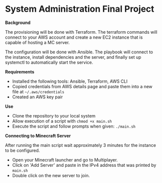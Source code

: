 # System Administration Final Project

**Background**  
  
The provisioning will be done with Terraform. The terraform commands will connect to your AWS account and create a new EC2 instance that is capable of hosting a MC server.  
  
The configuration will be done with Ansible. The playbook will connect to the instance, install dependencies and the server, and finally set up systemctl to automatically start the service.   
  

**Requirements**  
  
- Installed the following tools: Ansible, Terraform, AWS CLI  
- Copied credentials from AWS details page and paste them into a new file at `~/.aws/credentials`
- Created an AWS key pair 

**Use**  

- Clone the repository to your local system  
- Allow execution of a script with `chmod +x main.sh`  
- Execute the script and follow prompts when given: `./main.sh`  
  
**Connecting to Minecraft Server**  

After running the main script wait approximately 3 minutes for the instance to be configured.  
- Open your Minecraft launcher and go to Multiplayer.  
- Click on 'Add Server' and paste in the IPv4 address that was printed by `main.sh`  
- Double click on the new server to join.  
